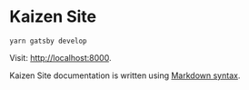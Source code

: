 # Kaizen Site

`yarn gatsby develop`

Visit: <http://localhost:8000>.

Kaizen Site documentation is written using [Markdown syntax](https://daringfireball.net/projects/markdown/syntax).

